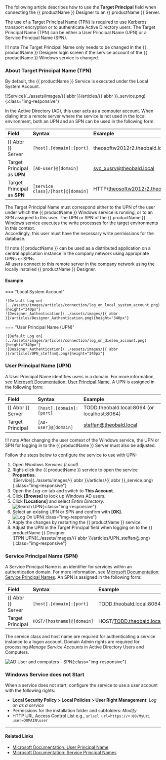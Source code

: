 
The following article describes how to use the **Target Principal** field when connecting the {{ productName }} Designer to an {{ productName }} Server.

The use of a Target Principal Name (TPN) is required to use Kerberos transport encryption or to authenticate Active Directory users. 
The Target Principal Name (TPN) can be either a User Principal Name (UPN) or a Service Principal Name (SPN).

!!! note
    The Target Principal Name only needs to be changed in the {{ productName }} Designer login screen if the service account of the {{ productName }} Windows service is changed.

### About Target Principal Name (TPN)

By default, the {{ productName }} Service is executed under the Local System Account. 

![Service](../assets/images/{{ abbr }}/articles/{{ abbr }}_service.png){:class="img-responsive"}

In the Active Directory (AD), this user acts as a computer account. 
When dialing into a remote server where the service is not used in the local environment, both an UPN and an SPN can be used in the following form:

|Field | Syntax | Example |
|:---|:---|:---|
|{{ Abbr }} Server| `[host].[domain]:[port]` | theosoftw2012r2.theobald.local:8064 |
|Target Principal as **UPN** | `[AD-user]@[domain]`| svc_xusrv@theobald.local |
|Target Principal as **SPN** | `[service class]/[host]@[domain]` | HTTP/theosoftw2012r2.theobald.local@THEOBALD.LOCAL|


The Target Principal Name must correspond either to the UPN of the user under which the {{ productName }} Windows service is running, or to an SPN assigned to this user.
The UPN or SPN of the {{ productName }} Windows service executes the write processes for the target environments in this context. <br> 
Accordingly, this user must have the necessary write permissions for the database.

!!! note
    {{ productName }} can be used as a distributed application on a central application instance in the company network using appropriate UPNs or SPNs. <br> 
	All users connect to this remote server in the company network using the locally installed {{ productName }} Designer.

#### Example

=== "Local System Account"

	![Default Log on](../assets/images/articles/connection/log_on_local_system_account.png){height="340px"} 
	![Designer_Authentication](../assets/images/{{ abbr }}/articles/Designer_Authentication.png){height="340px"}

=== "User Principal Name (UPN)"

	![Default Log on](../assets/images/articles/connection/log_on_diesen_account.png){height="340px"}
	![Designer_Authentication](../assets/images/{{ abbr }}/articles/UPN_steffan@.png){height="340px"}


### User Principal Name (UPN)

A User Principal Name identifies users in a domain. For more information, see [Microsoft Documentation: User Principal Name](https://docs.microsoft.com/en-us/windows/win32/secauthn/user-name-formats?redirectedfrom=MSDN#user-principal-name). 
A UPN is assigned in the following form:

|Field | Syntax | Example |
|:---|:---|:---|
|{{ Abbr }} Server| `[host].[domain]:[port]` | TODD.theobald.local:8064 (or localhost:8064)|
|Target Principal | `[AD-user]@[domain]`| steffan@theobald.local |

!!! note
    After changing the user context of the Windows service, the UPN or SPN for logging in to the {{ productName }} Server must also be adjusted.

Follow the steps below to configure the service to use with UPN:

1. Open *Windows Services (Local)*.
2. Right-click the {{ productName }} service to open the service **Properties**.<br>
![Service](../assets/images/{{ abbr }}/articles/{{ abbr }}_service.png){:class="img-responsive"}
3. Open the *Log-on* tab and switch to **This Account**.
4. Click  **[Browse]** to look up Windows AD users.
5. Click **[Locations]** and select *Entire Directory*.<br>
![Search UPN](../assets/images/articles/connection/select_user_or_service_account.png){:class="img-responsive"}
6. Select an existing UPN or SPN and confirm with **[OK]**.<br>
![Log On UPN](../assets/images/articles/connection/log_on_diesen_account.png){:class="img-responsive"}
9. Apply the changes by restarting the {{ productName }} service.
10. Adjust the UPN in the Target Principal field when logging on to the {{ productName }} Designer.<br>
![TPN UPN](../assets/images/{{ abbr }}/articles/UPN_steffan@.png){:class="img-responsive"}


### Service Principal Name (SPN)

A Service Principal Name is an identifier for services within an authentication domain. For more information, see [Microsoft Documentation: Service Principal Names](https://msdn.microsoft.com/en-us/library/ms677949(VS.85).aspx). 
An SPN is assigned in the following form:

|Field | Syntax | Example |
|:---|:---|:---|
|{{ Abbr }} Server | `[host].[domain]:[port]` | TODD.theobald.local:8064 (or localhost:8064)|
|Target Principal| `HOST/[hostname]@[domain]` | HOST/TODD.theobald.local@THEOBALD.LOCAL|


The service class and host name are required for authenticating a service instance to a logon account. 
Domain Admin rights are required for processing *Manage Service Accounts* in Active Directory Users and Computers. 

![AD User and computers - SPN](../assets/images/articles/connection/ad_spn.png){:class="img-responsive"}

### Windows Service does not Start

When a service does not start, configure the service to use a user account with the following rights:

- **Local Security Policy > Local Policies > User Right Management**: *Log on as a service*
- Permissions for the installation folder and subfolders: *Modify*
- HTTP URL Access Control List e.g.,  `urlacl url=https://+:80/MyUri user=DOMAIN\user` 


***********
#### Related Links

- [Microsoft Documentation: User Principal Name](https://docs.microsoft.com/en-us/windows/win32/secauthn/user-name-formats?redirectedfrom=MSDN#user-principal-name)
- [Microsoft Documentation: Service Principal Names](https://msdn.microsoft.com/en-us/library/ms677949(VS.85).aspx)
